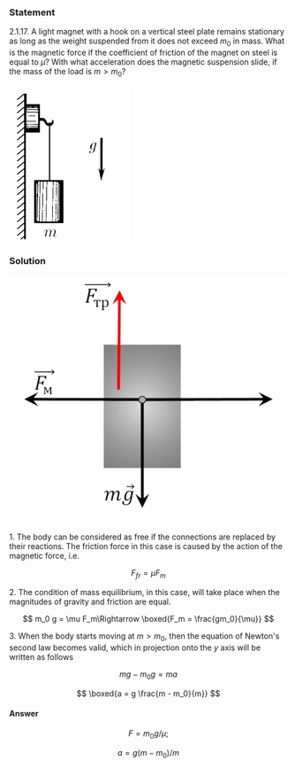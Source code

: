 ###  Statement

$2.1.17.$ A light magnet with a hook on a vertical steel plate remains stationary as long as the weight suspended from it does not exceed $m_0$ in mass. What is the magnetic force if the coefficient of friction of the magnet on steel is equal to $\mu$? With what acceleration does the magnetic suspension slide, if the mass of the load is $m > m_0$?

![ For problem $2.1.17$ |217x280, 21%](../../img/2.1.17/statement.png)

### Solution

![ Forces acting on a magnet |530x470, 42%](../../img/2.1.17/sol.png)

1\. The body can be considered as free if the connections are replaced by their reactions. The friction force in this case is caused by the action of the magnetic force, i.e.

$$
F_{fr} = \mu F_m
$$

2\. The condition of mass equilibrium, in this case, will take place when the magnitudes of gravity and friction are equal.

$$
m_0 g = \mu F_m\Rightarrow \boxed{F_m = \frac{gm_0}{\mu}}
$$

3\. When the body starts moving at $m > m_0$, then the equation of Newton's second law becomes valid, which in projection onto the $y$ axis will be written as follows

$$
mg - m_0 g = ma
$$

$$
\boxed{a = g \frac{m - m_0}{m}}
$$

#### Answer

$$
F = m_0g/\mu ;
$$

$$
a = g(m − m_0)/m
$$
